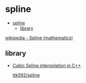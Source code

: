 # spline

- [spline](#spline)
  - [library](#library)

[wikipedia - Spline (mathematics)](https://en.wikipedia.org/wiki/Spline_(mathematics))

## library

- [Cubic Spline interpolation in C++](https://kluge.in-chemnitz.de/opensource/spline/)

  [ttk592/spline](https://github.com/ttk592/spline)



